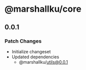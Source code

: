 # @marshallku/core

## 0.0.1

### Patch Changes

-   Initialize changeset
-   Updated dependencies
    -   @marshallku/utils@0.0.1
